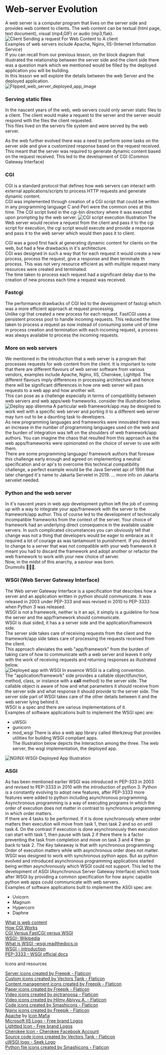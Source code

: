 # Web-server Evolution

A web server is a computer program that lives on the server side and provides web content to clients. The web content can be textual (html page, text document), visual (mp4,GIF) or audio (mp3,flak).  
![Client Sending a request For Web Content to A client](./Client-sending-request-to-a-client.png)   
Examples of web servers include Apache, Nginx, IIS-(Internet Information Service)   
If you can recall from our previous lesson, on the block diagram that illustrated the relationship between the server side and the client side there was a question mark which we mentioned would be filled by the deployed application you will be building.     
In this lesson we will explore the details between the web Server and the deployed application.     
![Flipped_web_server_deployed_app_image](./flipped_web_server_deployed_app.png)  
### Serving static files 
In the nascent years of the web, web servers could only server static files to a client. The client would make a request to the server and the server would respond with the files the client requested.    
This files lived on the servers file system and were served by the web server.  

As the web further evolved there was a need to perform some tasks on the server side and give a customized response based on the request received. This meant that the server was required to generate dynamic content based on the request received. 
This led to the development of CGI (Common Gateway Interface)
### CGI 
CGI is a standard protocol that defines how web servers can interact with external applications/scripts to process HTTP requests and generate dynamic content.  
CGI was implemented through creation of a CGi script that could be written in any programming language C and Perl were the common ones at this time. The CGI script lived in the cgi-bin directory where it was executed upon prompting by the web server. 
![CGI script execution Illustration](./cgi-script-illustration.png) 
The Web server would receive a request from the client and pass it to the cgi script for execution, the cgi script would execute and provide a response and pass it to the web server which would then pass it to client.   

CGI was a good first hack at generating dynamic content for clients on the web, but had a few drawbacks in it's architecture.   
CGI was designed in such a way that for each request it would create a new process, process the request, give a response and then terminate th process. This was not very resource efficient as with multiple request many resources were created and terminated.   
The time taken to process each request had a significant delay due to the creation of new process each time a request was received.    

### Fastcgi  
The performance drawbacks of CGI led to the development of fastcgi which was a more efficient approach at request processing.  
Unlike cgi that created a new process for each request. FastCGI uses a persistent process pool to handle incoming requests. This reduced the time taken to process a request as now instead of consuming some unit of time in process creation and termination with each incoming request, a process was always available to process the incoming  requests.    

### More on web servers
We mentioned in the introduction that a web server is a program that processes requests for web content from the client. It is important to note that there are different flavours of web server software from various vendors, examples include Apache, Nginx, IIS, Cherokee, Lighttpd. The different flavours imply differences in processing architecture and hence there will be significant differences in how one web server will pass requests to a web app and how another will.    
This can pose as a challenge especially in terms of compatibility between web servers and web apps/web frameworks. consider the illustration below. 
![Deploy app dilemma](./Deploy-app-dilemna-illustration.png) 
A particular web framework/app may be designed to work well with a specific web server and porting it to a different web server may turn out to be a daunting task to developers.   
As new programming languages and frameworks were innovated there was an increase in the number of programming languages used on the web and the burden of integration was left on the shoulders of web framework/app authors. You can imagine the chaos that resulted from this approach as the web apps/frameworks were opinionated on the choice of server to use with them.       
There are some programming language/ framework authors that foresaw this challenge early enough and agreed on implementing a neutral specification and or api's to overcome this technical compatibility challenge, a perfect example would be the Java Servelet api of 1996 that later changed it's name to Jakarta Servelet in 2019. 
... more info on Jakarta servelet needed.   

### Python and the web server   
In it's nascent years in web app development python left the job of coming up with a way to integrate your app/framework with the server to the framework/app author. This of course led to the development of technically incompatible frameworks from the context of the server. Your choice of framework had an underlying direct consequence in the available usable servers. In such complicated circumstances you can obviously tell that change was not a thing that developers would be eager to embrace as it required a lot of courage as was tantamount to punishment. If you desired to change to a server that was not compatible with your web framework it meant you had to discard the framework and adopt another or refactor the web framework to work with your new choice of server.    
Now, in the midst of this anarchy, a saviour was born.    
Drumrolls 🥁🥁🥁.   

### WSGI (Web Server Gateway Interface)   
The Web server Gateway Interface is a specification that describes how a server and an application written in python should communicate. It was released in 2003 under PEP-333 and was revised in 2010 to PEP-3333 when Python 3 was released.    
WSGI is not a framework, neither is it an api, it simply is a guideline for how the server and the app/framework should communicate.    
WSGI is dual sided, it has a a server side and the application/framework side.  
The server side takes care of receiving requests from the client and the framework/app side takes care of processing the requests received from the client.     
This approach alleviates the web "app/framework" from the burden of taking care of how to communicate with a web server and leaves it only with the work of receiving requests and returning responses as illustrated below.   
![Deployed app with WSGI](./Deployed_app_with_WSGI.png) 
In essence WSGI is a calling convention.    
The "application/framework" side provides a callable object(function, method, class, or instance with a __call__ method) to the server side. The callable object is aware of how and what parameters it should receive from the server side and what response it should provide to the server side. The server side part of WSGI takes care of the other details between it and the web server lying behind it.     
WSGI is a spec and there are various implementations of it.  
Examples of software applications built to implement the WSGI spec are:
 - uWSGi
 - gunicorn
 - mod_wsgi
 There is also a web app library called Werkzeug that provides utilities for building WSGI compliant apps.  
 The Illustration below depicts the Interaction among the three.
 The web server, the wsgi implementation, the deployed app.     

 ![NGINX-WSGI-Deployed App Illustration](./Nginx-wsgi-app.png)  

 ### ASGI
As has been mentioned earlier WSGI was introduced in PEP-333 in 2003 and revised to PEP-3333 in 2010 with the introduction of python 3. Python is a constantly evolving to adopt new features, after PEP-3333 more features were added to python including asynchronous programming. Asynchronous programming is a way of executing programs in which the order of execution does not matter in contrast to synchronous programming in which order matters.     
If there are 4 tasks to be performed. If it is done synchronously where order matters then execution will move from task 1, then task 2 and so on until task 4. On the contrast if execution is done asynchronously then execution can start with task 1, then pause with task 2 if there there is a factor preventing the task from completion and move on task 3 and 4 then go back to task 2. The Key takeaway is that with synchronous programming Order of execution matters while with asynchronous order does not matter.    
WSGI was designed to work with synchronous python apps. But as python evolved and introduced asynchronous programming applications started being written asynchronously which WSGI could not support. This led to the development of ASGI (Asynchronous  Server Gateway Interface) which took after WSGI by providing a common specification for how async capable python web apps could communicate with web servers.  
Examples of software applications built to implement the ASGI spec are:
- Uvicorn 
- Magnum
- Hypercorn 
- Daphne 


 























[What is web content](https://en.wikipedia.org/wiki/Web_content)    
[How CGI Works](https://computer.howstuffworks.com/cgi.htm)     
[CGI Versus FastCGI versus WSGI](https://www.sobyte.net/post/2021-11/cgi-fastcgi-wsgi/)     
[WSGI- Wikipedia](https://en.wikipedia.org/wiki/Web_Server_Gateway_Interface)      
[What is WSGI -wsgi.readthedocs.io](https://wsgi.readthedocs.io/en/latest/what.html)    
[WSGI - introduction](https://wsgi.tutorial.codepoint.net/intro)    
[PEP-3333 - WSGI official docs](https://peps.python.org/pep-3333/#specification-details)    
  

Icons and resources

<a href="https://www.flaticon.com/free-icons/server" title="server icons">Server icons created by Freepik - Flaticon</a>    
<a href="https://www.flaticon.com/free-icons/custom" title="custom icons">Custom icons created by Vectors Tank - Flaticon</a>   
<a href="https://www.flaticon.com/free-icons/content-management" title="content management icons">Content management icons created by Freepik - Flaticon</a>    
<a href="https://www.flaticon.com/free-icons/paper" title="paper icons">Paper icons created by Freepik - Flaticon</a>   
<a href="https://www.flaticon.com/free-icons/video" title="video icons">Video icons created by pictranoosa - Flaticon</a>   
<a href="https://www.flaticon.com/free-icons/video" title="video icons">Video icons created by Hilmy Abiyyu A. - Flaticon</a>   
<a href="https://www.flaticon.com/free-icons/code" title="code icons">Code icons created by Smashicons - Flaticon</a>   
<a href="https://www.flaticon.com/free-icons/nginx" title="nginx icons">Nginx icons created by Freepik - Flaticon</a>   
<a href="https://iconscout.com/icons/apache" class="text-underline font-size-sm" target="_blank">Apache</a> by <a href="https://iconscout.com/contributors/icon-mafia" class="text-underline font-size-sm" target="_blank">Icon Mafia</a>   
<a href="https://branditechture.agency/brand-logos/" title="Microsoft IIS Logo icon">Microsoft IIS Logo - Free brand Logos </a>     
<a href="https://branditechture.agency/brand-logos/" title="Lighttpd Logo icon"> Lighttpd Icon - Free brand Logos </a>  
<a href="https://branditechture.agency/brand-logos/" title="Cherokee Logo icon"> Cherokee Icon - Cherokee Facebook Account </a>   
<a href="https://www.flaticon.com/free-icons/source-code" title="source code icons">Source code icons created by Vectors Tank - Flaticon</a>    
<a href="https://seeklogo.com/vector-logo/393096/uwsgi" title=" uWSGI icon">uWSGI logo - Seek Logo</a>   
<a href="https://www.flaticon.com/free-icons/python-file" title="python file icons">Python file icons created by Smashicons - Flaticon</a>  



